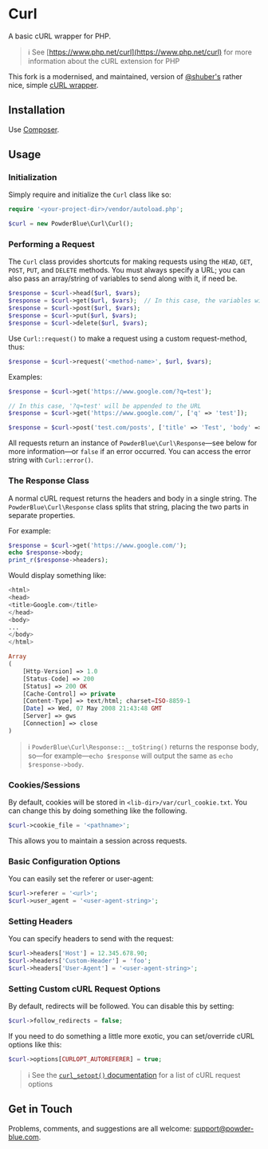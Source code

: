 # Curl

A basic cURL wrapper for PHP.

> :information_source: See [https://www.php.net/curl](https://www.php.net/curl) for more information about the cURL extension for PHP

This fork is a modernised, and maintained, version of [@shuber's](https://github.com/shuber) rather nice, simple [cURL wrapper](https://github.com/shuber/curl).

## Installation

Use [Composer](https://getcomposer.org/).

## Usage

### Initialization

Simply require and initialize the `Curl` class like so:

```php
require '<your-project-dir>/vendor/autoload.php';

$curl = new PowderBlue\Curl\Curl();
```

### Performing a Request

The `Curl` class provides shortcuts for making requests using the `HEAD`, `GET`, `POST`, `PUT`, and `DELETE` methods.  You must always specify a URL; you can also pass an array/string of variables to send along with it, if need be.

```php
$response = $curl->head($url, $vars);
$response = $curl->get($url, $vars);  // In this case, the variables will be appended to the URL in the form of a query-string
$response = $curl->post($url, $vars);
$response = $curl->put($url, $vars);
$response = $curl->delete($url, $vars);
```

Use `Curl::request()` to make a request using a custom request-method, thus:

```php
$response = $curl->request('<method-name>', $url, $vars);
```

Examples:

```php
$response = $curl->get('https://www.google.com/?q=test');

// In this case, '?q=test' will be appended to the URL
$response = $curl->get('https://www.google.com/', ['q' => 'test']);

$response = $curl->post('test.com/posts', ['title' => 'Test', 'body' => 'This is a test']);
```

All requests return an instance of `PowderBlue\Curl\Response`&mdash;see below for more information&mdash;or `false` if an error occurred.  You can access the error string with `Curl::error()`.

### The Response Class

A normal cURL request returns the headers and body in a single string.  The `PowderBlue\Curl\Response` class splits that string, placing the two parts in separate properties.

For example:

```php
$response = $curl->get('https://www.google.com/');
echo $response->body;
print_r($response->headers);
```

Would display something like:

```php
<html>
<head>
<title>Google.com</title>
</head>
<body>
...
</body>
</html>

Array
(
    [Http-Version] => 1.0
    [Status-Code] => 200
    [Status] => 200 OK
    [Cache-Control] => private
    [Content-Type] => text/html; charset=ISO-8859-1
    [Date] => Wed, 07 May 2008 21:43:48 GMT
    [Server] => gws
    [Connection] => close
)
```

> :information_source: `PowderBlue\Curl\Response::__toString()` returns the response body, so&mdash;for example&mdash;`echo $response` will output the same as `echo $response->body`.

### Cookies/Sessions

By default, cookies will be stored in `<lib-dir>/var/curl_cookie.txt`.  You can change this by doing something like the following.

```php
$curl->cookie_file = '<pathname>';
```

This allows you to maintain a session across requests.

### Basic Configuration Options

You can easily set the referer or user-agent:

```php
$curl->referer = '<url>';
$curl->user_agent = '<user-agent-string>';
```

### Setting Headers

You can specify headers to send with the request:

```php
$curl->headers['Host'] = 12.345.678.90;
$curl->headers['Custom-Header'] = 'foo';
$curl->headers['User-Agent'] = '<user-agent-string>';
```

### Setting Custom cURL Request Options

By default, redirects will be followed.  You can disable this by setting:

```php
$curl->follow_redirects = false;
```

If you need to do something a little more exotic, you can set/override cURL options like this:

```php
$curl->options[CURLOPT_AUTOREFERER] = true;
```

> :information_source: See the [`curl_setopt()` documentation](https://www.php.net/curl_setopt) for a list of cURL request options

## Get in Touch

Problems, comments, and suggestions are all welcome: [support@powder-blue.com](mailto:support@powder-blue.com).

